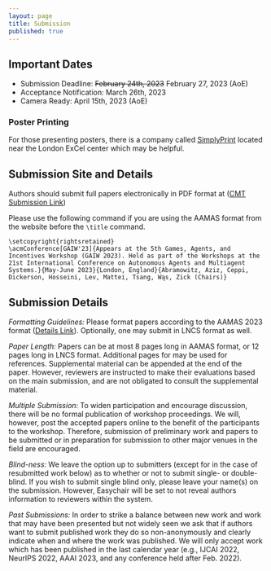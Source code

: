 ```yaml
---
layout: page
title: Submission
published: true
---
```


## Important Dates
* Submission Deadline: ~~February 24th, 2023~~ February 27, 2023 (AoE)
* Acceptance Notification: March 26th, 2023
* Camera Ready: April 15th, 2023 (AoE)


<!--
* Workshop Talk Session 1: May 9th, 2022 (3:00-6:00 Auckland). [Zoom](https://psu.zoom.us/j/93817541262?pwd=M3VuaVNvb2p2T3UzS1Y3dUJmdVAwdz09).
* Workshop Talk  Session 2: May 9th, 2022 (11:00-14:00 Auckland). [Zoom](https://psu.zoom.us/j/93817541262?pwd=M3VuaVNvb2p2T3UzS1Y3dUJmdVAwdz09).
* Poster Session 1: May 10th, 2022 (02:00-02:55 Auckland). [Gather Town](https://app.gather.town/events/O8p6uZQ3G1EJELYsXH2v).
* Poster Session 2: May 10th, 2022 (06:15-07:15 Auckland). [Gather Town](https://app.gather.town/events/O8p6uZQ3G1EJELYsXH2v).
-->

### Poster Printing
For those presenting posters, there is a company called [SimplyPrint](www.simplyprint.com) located near the London ExCel center which may be helpful. 


## Submission Site and Details
Authors should submit full papers electronically in PDF format at ([CMT Submission Link](https://cmt3.research.microsoft.com/GAIW2023))

Please use the following command if you are using the AAMAS format from the website before the `\title` command.

```
\setcopyright{rightsretained}
\acmConference[GAIW'23]{Appears at the 5th Games, Agents, and Incentives Workshop (GAIW 2023). Held as part of the Workshops at the 21st International Conference on Autonomous Agents and Multiagent Systems.}{May-June 2023}{London, England}{Abramowitz, Aziz, Ceppi, Dickerson, Hosseini, Lev, Mattei, Tsang, Wąs, Zick (Chairs)} 
```

## Submission Details
*Formatting Guidelines:* Please format papers according to the AAMAS 2023 format ([Details Link](https://aamas2023.soton.ac.uk/calls/submission-instructions/)). Optionally, one may submit in LNCS format as well.

*Paper Length:* Papers can be at most 8 pages long in AAMAS format, or 12 pages long in LNCS format. Additional pages for may be used for references. Supplemental material can be appended at the end of the paper. However, reviewers are instructed to make their evaluations based on the main submission, and are not obligated to consult the supplemental material.

*Multiple Submission:* To widen participation and encourage discussion, there will be no formal publication of workshop proceedings. We will, however, post the accepted papers online to the benefit of the participants to the workshop. Therefore, submission of preliminary work and papers to be submitted or in preparation for submission to other major venues in the field are encouraged.

*Blind-ness:* We leave the option up to submitters (except for in the case of resubmitted work below) as to whether or not to submit single- or double- blind. If you wish to submit single blind only, please leave your name(s) on the submission. However, Easychair will be set to not reveal authors information to reviewers within the system.

*Past Submissions:* In order to strike a balance between new work and work that may have been presented but not widely seen we ask that if authors want to submit published work they do so non-anonymously and clearly indicate when and where the work was published. We will only accept work which has been published in the last calendar year (e.g., IJCAI 2022, NeurIPS 2022, AAAI 2023, and any conference held after Feb. 2022).

